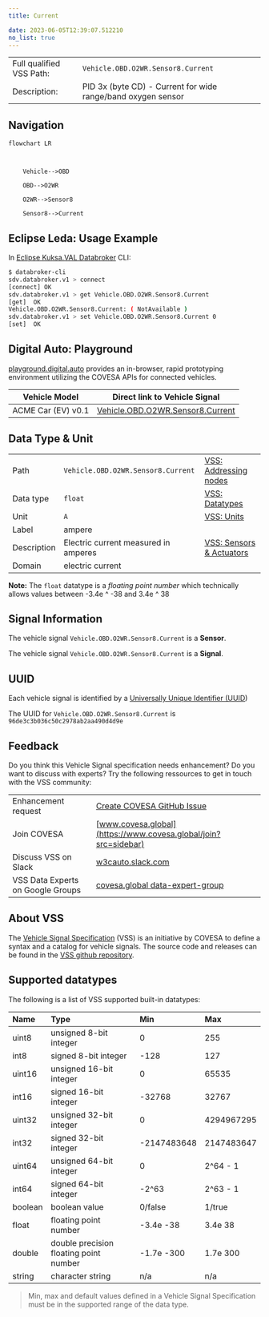 ```yaml
---
title: Current

date: 2023-06-05T12:39:07.512210
no_list: true
---
```



| | |
|---|---|
| Full qualified VSS Path: | `Vehicle.OBD.O2WR.Sensor8.Current` |
| Description: | PID 3x (byte CD) - Current for wide range/band oxygen sensor |

## Navigation

```mermaid
flowchart LR



    Vehicle-->OBD

    OBD-->O2WR

    O2WR-->Sensor8

    Sensor8-->Current

```

## Eclipse Leda: Usage Example

In [Eclipse Kuksa.VAL Databroker](https://github.com/eclipse/kuksa.val/tree/master/kuksa_databroker) CLI:



```bash
$ databroker-cli
sdv.databroker.v1 > connect
[connect] OK
sdv.databroker.v1 > get Vehicle.OBD.O2WR.Sensor8.Current
[get]  OK
Vehicle.OBD.O2WR.Sensor8.Current: ( NotAvailable )
sdv.databroker.v1 > set Vehicle.OBD.O2WR.Sensor8.Current 0
[set]  OK
```

## Digital Auto: Playground

[playground.digital.auto](http://digital.auto) provides an in-browser, rapid prototyping environment utilizing the COVESA APIs for connected vehicles. 

| Vehicle Model | Direct link to Vehicle Signal |
|---|---|
| ACME Car (EV) v0.1 | [Vehicle.OBD.O2WR.Sensor8.Current](https://digitalauto.netlify.app/model/STLWzk1WyqVVLbfymb4f/cvi/list/Vehicle.OBD.O2WR.Sensor8.Current/) |

## Data Type & Unit

| | | |
|---|---|---|
| Path | `Vehicle.OBD.O2WR.Sensor8.Current` | [VSS: Addressing nodes](https://covesa.github.io/vehicle_signal_specification/rule_set/basics/) |
| Data type | `float` | [VSS: Datatypes](https://covesa.github.io/vehicle_signal_specification/rule_set/data_entry/data_types/) |
| Unit | `A` | [VSS: Units](https://covesa.github.io/vehicle_signal_specification/rule_set/data_entry/data_unit_types/) |
| Label | ampere | |
| Description | Electric current measured in amperes | [VSS: Sensors & Actuators](https://covesa.github.io/vehicle_signal_specification/rule_set/data_entry/sensor_actuator/) |
| Domain | electric current | [](https://covesa.github.io/vehicle_signal_specification/rule_set/data_entry/data_unit_types/) |










**Note:** The `float` datatype is a *floating point number* which technically allows values between -3.4e ^ -38 and 3.4e ^ 38




## Signal Information





The vehicle signal `Vehicle.OBD.O2WR.Sensor8.Current` is a **Sensor**.

The vehicle signal `Vehicle.OBD.O2WR.Sensor8.Current` is a **Signal**.



## UUID

Each vehicle signal is identified by a [Universally Unique Identifier (UUID](https://en.wikipedia.org/wiki/Universally_unique_identifier))

The UUID for `Vehicle.OBD.O2WR.Sensor8.Current` is `96de3c3b036c50c2978ab2aa490d4d9e`


## Feedback

Do you think this Vehicle Signal specification needs enhancement? Do you want to discuss with experts? Try the following ressources to get in touch with the VSS community:

| | |
|---|---|
| Enhancement request | [Create COVESA GitHub Issue](https://github.com/COVESA/vehicle_signal_specification/issues/new?body=Please+describe+your+feedback&title=Signal+feedback+Vehicle.OBD.O2WR.Sensor8.Current) |
| Join COVESA | [www.covesa.global](https://www.covesa.global/join?src=sidebar) |
| Discuss VSS on Slack | [w3cauto.slack.com](http://w3cauto.slack.com/) |
| VSS Data Experts on Google Groups | [covesa.global data-expert-group](https://groups.google.com/a/covesa.global/g/data-expert-group) |

## About VSS

The [Vehicle Signal Specification](https://covesa.github.io/vehicle_signal_specification/) (VSS)
is an initiative by COVESA to define a syntax and a catalog for vehicle signals.
The source code and releases can be found in the [VSS github repository](https://github.com/COVESA/vehicle_signal_specification).

## Supported datatypes

The following is a list of VSS supported built-in datatypes:

Name       | Type                       | Min  | Max
:----------|:---------------------------|:-----|:---
uint8      | unsigned 8-bit integer     | 0    | 255
int8       | signed 8-bit integer       | -128 | 127
uint16     | unsigned 16-bit integer    |  0   | 65535
int16      | signed 16-bit integer      | -32768 | 32767
uint32     | unsigned 32-bit integer    | 0 | 4294967295
int32      | signed 32-bit integer      | -2147483648 | 2147483647
uint64     | unsigned 64-bit integer    | 0    | 2^64 - 1
int64      | signed 64-bit integer      | -2^63 | 2^63 - 1
boolean    | boolean value              | 0/false | 1/true
float      | floating point number      | -3.4e -38 | 3.4e 38
double     | double precision floating point number | -1.7e -300 | 1.7e 300
string     | character string           | n/a  | n/a

> Min, max and default values defined in a Vehicle Signal Specification must be in the supported range of the data type.
